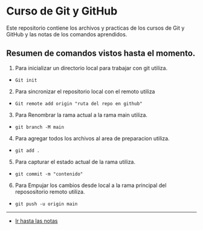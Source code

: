 # Curso de Git y GitHub

Este repositorio contiene los archivos y practicas de los cursos de Git y GitHub y las notas de los comandos aprendidos.

## Resumen de comandos vistos hasta el momento.

1. Para inicializar un directorio local para trabajar con git utiliza.
* `Git init `
2. Para sincronizar el repositorio local con el remoto utiliza 
* `Git remote add origin "ruta del repo en github" `
3. Para Renombrar la rama actual a la rama main utiliza.
* `git branch -M main `
4. Para  agregar todos los archivos al area de preparacion utiliza.
* `git add . `
5. Para capturar el estado actual de la rama utiliza.
* `git commit -m "contenido" `
6. Para Empujar los cambios desde local a la rama principal del reposositorio remoto utiliza.
* `git push -u origin main `



---
* [Ir hasta las notas ](/standards.md)